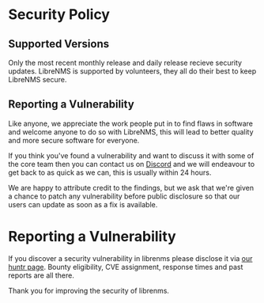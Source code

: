 # Security Policy

## Supported Versions

Only the most recent monthly release and daily release recieve security updates.
LibreNMS is supported by volunteers, they all do their best to keep LibreNMS secure.

## Reporting a Vulnerability

Like anyone, we appreciate the work people put in to find flaws in
software and welcome anyone to do so with LibreNMS, this will lead to
better quality and more secure software for everyone.

If you think you've found a vulnerability and want to discuss it with
some of the core team then you can contact us on
[Discord](https://discord.com/invite/librenms) and we will endeavour to
get back to as quick as we can, this is usually within 24 hours.

We are happy to attribute credit to the findings, but we ask that we're
given a chance to patch any vulnerability before public disclosure so
that our users can update as soon as a fix is available.


# Reporting a Vulnerability

If you discover a security vulnerability in librenms please disclose it via [our huntr page](https://huntr.dev/repos/librenms/librenms/). Bounty eligibility, CVE assignment, response times and past reports are all there.

Thank you for improving the security of librenms.
